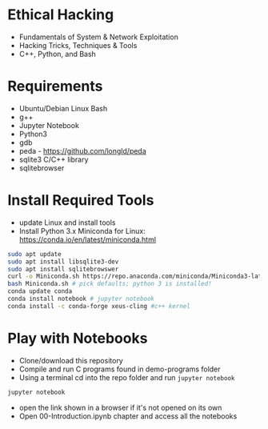 # Ethical Hacking

- Fundamentals of System & Network Exploitation
- Hacking Tricks, Techniques & Tools
- C++, Python, and Bash

# Requirements

- Ubuntu/Debian Linux Bash
- g++
- Jupyter Notebook
- Python3
- gdb
- peda - https://github.com/longld/peda
- sqlite3 C/C++ library
- sqlitebrowser

# Install Required Tools
- update Linux and install tools
- Install Python 3.x Miniconda for Linux: https://conda.io/en/latest/miniconda.html

```bash
sudo apt update
sudo apt install libsqlite3-dev
sudo apt install sqlitebrowswer
curl -o Miniconda.sh https://repo.anaconda.com/miniconda/Miniconda3-latest-Linux-x86_64.sh
bash Miniconda.sh # pick defaults; python 3 is installed!
conda update conda
conda install notebook # jupyter notebook
conda install -c conda-forge xeus-cling #c++ kernel
```

# Play with Notebooks

- Clone/download this repository
- Compile and run C programs found in demo-programs folder
- Using a terminal cd into the repo folder and run `jupyter notebook`

```bash
jupyter notebook
```
- open the link shown in a browser if it's not opened on its own
- Open 00-Introduction.ipynb chapter and access all the notebooks
